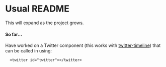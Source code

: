 Usual README
============

This will expand as the project grows.

#### So far...
Have worked on a Twitter component (this works with [twitter-timeline](https://github.com/Peter-Hudson/twitter-timeline)) that can be called in using: 
```
  <twitter id="twitter"></twitter>
```
